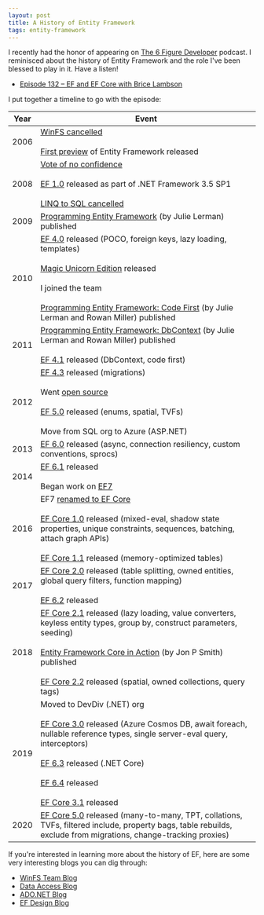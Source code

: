 ```yaml
---
layout: post
title: A History of Entity Framework
tags: entity-framework
---
```


I recently had the honor of appearing on [The 6 Figure Developer](https://6figuredev.com/) podcast. I reminisced about the history of Entity Framework and the role I've been blessed to play in it. Have a listen!

* [Episode 132 – EF and EF Core with Brice Lambson](https://6figuredev.com/podcast/episode-132-ef-an-ef-core-with-brice-lambson/)

I put together a timeline to go with the episode:

Year | Event
---- | -----
2006 | [WinFS cancelled](https://docs.microsoft.com/archive/blogs/winfs/winfs-update)<br /><br />[First preview](https://docs.microsoft.com/archive/blogs/dataaccess/ado-net-vnext-the-entity-framework-linq-and-more) of Entity Framework released
2008 | [Vote of no confidence](https://www.zdnet.com/article/testers-give-microsofts-entity-framework-a-no-confidence-vote/)<br /><br />[EF 1.0](https://docs.microsoft.com/archive/blogs/adonet/rtm-is-finally-here) released as part of .NET Framework 3.5 SP1<br /><br />[LINQ to SQL cancelled](https://docs.microsoft.com/archive/blogs/adonet/update-on-linq-to-sql-and-linq-to-entities-roadmap)
2009 | [Programming Entity Framework](http://shop.oreilly.com/product/9780596807252.do) (by Julie Lerman) published
2010 | [EF 4.0](https://docs.microsoft.com/archive/blogs/adonet/entity-framework-and-linq-to-sql-additional-programming-patterns-in-ef4) released (POCO, foreign keys, lazy loading, templates)<br /><br />[Magic Unicorn Edition](https://www.hanselman.com/blog/SimpleCodeFirstWithEntityFramework4MagicUnicornFeatureCTP4.aspx) released<br /><br />I joined the team<br /><br />[Programming Entity Framework: Code First](http://shop.oreilly.com/product/0636920022220.do) (by Julie Lerman and Rowan Miller) published
2011 | [Programming Entity Framework: DbContext](http://shop.oreilly.com/product/0636920022237.do) (by Julie Lerman and Rowan Miller) published<br /><br />[EF 4.1](https://docs.microsoft.com/archive/blogs/adonet/ef-4-1-released) released (DbContext, code first)
2012 | [EF 4.3](https://docs.microsoft.com/archive/blogs/adonet/ef-4-3-released) released (migrations)<br /><br />Went [open source](https://docs.microsoft.com/archive/blogs/adonet/entity-framework-and-open-source)<br /><br />[EF 5.0](https://docs.microsoft.com/archive/blogs/adonet/ef5-released) released (enums, spatial, TVFs)<br /><br />Move from SQL org to Azure (ASP.NET)
2013 | [EF 6.0](https://docs.microsoft.com/archive/blogs/adonet/ef6-rtm-available) released (async, connection resiliency, custom conventions, sprocs)
2014 | [EF 6.1](https://docs.microsoft.com/archive/blogs/adonet/ef6-1-0-rtm-available) released<br /><br />Began work on [EF7](https://docs.microsoft.com/archive/blogs/adonet/ef7-new-platforms-new-data-stores)
2016 | EF7 [renamed to EF Core](https://www.hanselman.com/blog/ASPNET5IsDeadIntroducingASPNETCore10AndNETCore10.aspx)<br /><br />[EF Core 1.0](https://devblogs.microsoft.com/dotnet/entity-framework-core-1-0-0-available/) released (mixed-eval, shadow state properties, unique constraints, sequences, batching, attach graph APIs)<br /><br />[EF Core 1.1](https://devblogs.microsoft.com/dotnet/announcing-entity-framework-core-1-1/) released (memory-optimized tables)
2017 | [EF Core 2.0](https://devblogs.microsoft.com/dotnet/announcing-entity-framework-core-2-0/) released (table splitting, owned entities, global query filters, function mapping)<br /><br />[EF 6.2](https://devblogs.microsoft.com/dotnet/entity-framework-6-2-runtime-released/) released
2018 | [EF Core 2.1](https://devblogs.microsoft.com/dotnet/announcing-entity-framework-core-2-1/) released (lazy loading, value converters, keyless entity types, group by, construct parameters, seeding)<br /><br />[Entity Framework Core in Action](https://www.manning.com/books/entity-framework-core-in-action) (by Jon P Smith) published<br /><br />[EF Core 2.2](https://devblogs.microsoft.com/dotnet/announcing-entity-framework-core-2-2/) released (spatial, owned collections, query tags)
2019 | Moved to DevDiv (.NET) org<br /><br />[EF Core 3.0](https://devblogs.microsoft.com/dotnet/announcing-ef-core-3-0-and-ef-6-3-general-availability/) released (Azure Cosmos DB, await foreach, nullable reference types, single server-eval query, interceptors)<br /><br />[EF 6.3](https://devblogs.microsoft.com/dotnet/announcing-ef-core-3-0-and-ef-6-3-general-availability/#what-s-new-in-ef-6-3) released (.NET Core)<br /><br />[EF 6.4](https://devblogs.microsoft.com/dotnet/announcing-entity-framework-core-3-1-and-entity-framework-6-4/) released<br /><br />[EF Core 3.1](https://devblogs.microsoft.com/dotnet/announcing-entity-framework-core-3-1-and-entity-framework-6-4/) released
2020 | [EF Core 5.0](https://devblogs.microsoft.com/dotnet/announcing-the-release-of-ef-core-5-0/) released (many-to-many, TPT, collations, TVFs, filtered include, property bags, table rebuilds, exclude from migrations, change-tracking proxies)

If you're interested in learning more about the history of EF, here are some very interesting blogs you can dig through:

* [WinFS Team Blog](https://docs.microsoft.com/archive/blogs/winfs/)
* [Data Access Blog](https://docs.microsoft.com/archive/blogs/dataaccess/)
* [ADO.NET Blog](https://docs.microsoft.com/archive/blogs/adonet/)
* [EF Design Blog](https://docs.microsoft.com/archive/blogs/efdesign/)
